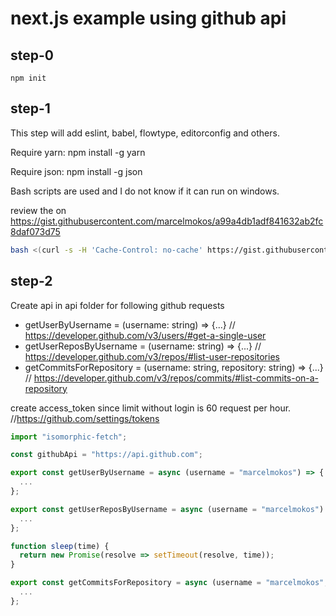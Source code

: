 # next.js example using github api

## step-0

```
npm init
```

## step-1

This step will add eslint, babel, flowtype, editorconfig and others.

Require yarn: npm install -g yarn 

Require json: npm install -g json

Bash scripts are used and I do not know if it can run on windows.

review the on https://gist.githubusercontent.com/marcelmokos/a99a4db1adf841632ab2fc8daf073d75 
```bash
bash <(curl -s -H 'Cache-Control: no-cache' https://gist.githubusercontent.com/marcelmokos/a99a4db1adf841632ab2fc8daf073d75/raw/install.sh)
```

## step-2

Create api in api folder for following github requests 
- getUserByUsername = (username: string) => {...} // https://developer.github.com/v3/users/#get-a-single-user
- getUserReposByUsername = (username: string) => {...} // https://developer.github.com/v3/repos/#list-user-repositories
- getCommitsForRepository = (username: string, repository: string) => {...} // https://developer.github.com/v3/repos/commits/#list-commits-on-a-repository

create access_token since limit without login is 60 request per hour. //https://github.com/settings/tokens
```javascript
import "isomorphic-fetch";

const githubApi = "https://api.github.com";

export const getUserByUsername = async (username = "marcelmokos") => {
  ...
};

export const getUserReposByUsername = async (username = "marcelmokos") => {
  ...
};

function sleep(time) {
  return new Promise(resolve => setTimeout(resolve, time));
}

export const getCommitsForRepository = async (username = "marcelmokos", repository = "nextjs-github") => {
  ...
};
```
